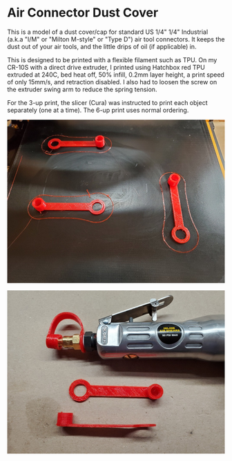 # Air Connector Dust Cover

This is a model of a dust cover/cap for standard US 1/4" 1/4" Industrial (a.k.a "I/M" or "Milton M-style" or "Type D") air tool connectors. It keeps the dust out of your air tools, and the little drips of oil (if applicable) in.

This is designed to be printed with a flexible filament such as TPU. On my CR-10S with a direct drive extruder, I printed using Hatchbox red TPU extruded at 240C, bed heat off, 50% infill, 0.2mm layer height, a print speed of only 15mm/s, and retraction disabled. I also had to loosen the screw on the extruder swing arm to reduce the spring tension.

For the 3-up print, the slicer (Cura) was instructed to print each object separately (one at a time). The 6-up print uses normal ordering.

![photo of 3-up parts on print bed](sm_20220221_121919.jpg)

![photo of printed parts and one installed on an air tool](sm_20220221_121949.jpg)
